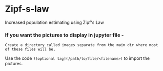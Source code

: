 # Zipf-s-law
Increased population estimating using Zipf's Law 

### If you want the pictures to display in jupyter file -

```Create a directory called images separate from the main dir where most of these files will be.```


Use the code ```![optional tag](/path/to/file/<filename>)``` to import the pictures.
